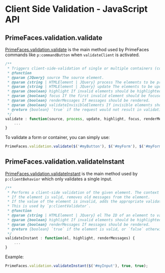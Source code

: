 # Client Side Validation - JavaScript API

## PrimeFaces.validation.validate

[PrimeFaces.validation.validate](../jsdocs/modules/src_PrimeFaces.PrimeFaces.validation.html#validate) is the main
method used by PrimeFaces commands like `p:commandButton` when `validateClient` is activated.

```js
/**
 * Triggers client-side-validation of single or multiple containers (complex validation or simple inputs).
 * @function
 * @param {JQuery} source The source element.
 * @param {string | HTMLElement | JQuery} process The elements to be processed.
 * @param {string | HTMLElement | JQuery} update The elements to be updated.
 * @param {boolean} highlight If invalid elements should be highlighted.
 * @param {boolean} focus If the first invalid element should be focused.
 * @param {boolean} renderMessages If messages should be rendered.
 * @param {boolean} validateInvisibleElements If invisible elements should be validated.
 * @return {boolean} `true` if the request would not result in validation errors, or `false` otherwise.
 */
validate : function(source, process, update, highlight, focus, renderMessages, validateInvisibleElements) {
    ...
}
```

To validate a form or container, you can simply use:
```js
PrimeFaces.validation.validate($('#myButton'), $('#myForm'), $('#myForm'), true, true, true, false);
```

## PrimeFaces.validation.validateInstant

[PrimeFaces.validation.validateInstant](../jsdocs/modules/src_PrimeFaces.PrimeFaces.validation.html#validateInstant) is
the main method used by `p:clientBehavior` which only validates a single input.

```js
/**
 * Performs a client-side validation of the given element. The context of this validation is a single field only.
 * If the element is valid, removes old messages from the element.
 * If the value of the element is invalid, adds the appropriate validation failure messages.
 * This is used by `p:clientValidator`.
 * @function
 * @param {string | HTMLElement | JQuery} el The ID of an element to validate, or the element itself.
 * @param {boolean} highlight If invalid elements should be highlighted.
 * @param {boolean} renderMessages If messages should be rendered.
 * @return {boolean} `true` if the element is valid, or `false` otherwise.
 */
validateInstant : function(el, highlight, renderMessages) {
    ...
}
```

Example:
```js
PrimeFaces.validation.validateInstant($('#myInput'), true, true);
```
